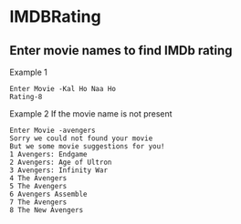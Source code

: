 # IMDBRating
## Enter movie names to find IMDb rating

Example 1
```
Enter Movie -Kal Ho Naa Ho
Rating-8

```
Example 2 If the movie name is not present
```
Enter Movie -avengers
Sorry we could not found your movie
But we some movie suggestions for you!
1 Avengers: Endgame
2 Avengers: Age of Ultron
3 Avengers: Infinity War
4 The Avengers
5 The Avengers
6 Avengers Assemble
7 The Avengers
8 The New Avengers
```
